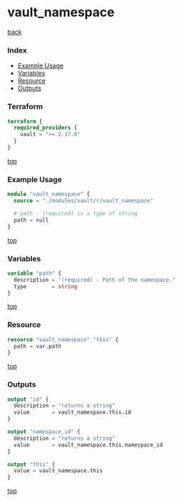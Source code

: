 # vault_namespace

[back](../vault.md)

### Index

- [Example Usage](#example-usage)
- [Variables](#variables)
- [Resource](#resource)
- [Outputs](#outputs)

### Terraform

```terraform
terraform {
  required_providers {
    vault = ">= 2.17.0"
  }
}
```

[top](#index)

### Example Usage

```terraform
module "vault_namespace" {
  source = "./modules/vault/r/vault_namespace"

  # path - (required) is a type of string
  path = null
}
```

[top](#index)

### Variables

```terraform
variable "path" {
  description = "(required) - Path of the namespace."
  type        = string
}
```

[top](#index)

### Resource

```terraform
resource "vault_namespace" "this" {
  path = var.path
}
```

[top](#index)

### Outputs

```terraform
output "id" {
  description = "returns a string"
  value       = vault_namespace.this.id
}

output "namespace_id" {
  description = "returns a string"
  value       = vault_namespace.this.namespace_id
}

output "this" {
  value = vault_namespace.this
}
```

[top](#index)